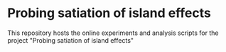 # Probing satiation of island effects

This repository hosts the online experiments and analysis scripts for the project "Probing satiation of island effects"
